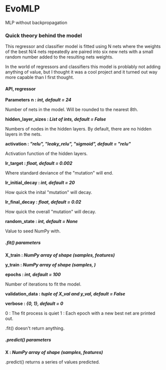 # **EvoMLP**
MLP without backpropagation

### **Quick theory behind the model**
This regressor and classifier model is fitted using N nets where the weights of the best N/4 nets repeatedly are paired into six new nets with a small random number added to the resulting nets weights. 

In the world of regressors and classifiers this model is problably not adding anything of value, but I thought it was a cool project and it turned out way more capable than I first thought.


#### **API, regressor**
**Parameters**
**n : *int, default = 24***

Number of nets in the model. Will be rounded to the nearest 8th.


**hidden_layer_sizes : *List of ints, default = False***

Numbers of nodes in the hidden layers. By default, there are no hidden layers in the nets.


**activation : *"relu", "leaky_relu", "sigmoid", default = "relu"***

Activation function of the hidden layers.


**lr_target : *float, default = 0.002***

Where standard deviance of the "mutation" will end.


**lr_initial_decay : *int, default = 20***

How quick the inital "mutation" will decay.


**lr_final_decay : *float, default = 0.02***

How quick the overall "mutation" will decay.


**random_state : *int, default = None***

Value to seed NumPy with.



##### **.fit() parameters**
**X_train : *NumPy array of shape (samples, features)***


**y_train : *NumPy array of shape (samples, )***


**epochs : *int, default = 100***

Number of iterations to fit the model.


**validation_data : *tuple of X_val and y_val, default = False***

**verbose : *{0, 1}, default = 0***

0 : The fit process is quiet
1 : Each epoch with a new best net are printed out.


.fit() doesn't return anything.


##### **.predict() parameters**
**X : *NumPy array of shape (samples, features)***

.predict() returns a series of values predicted.
